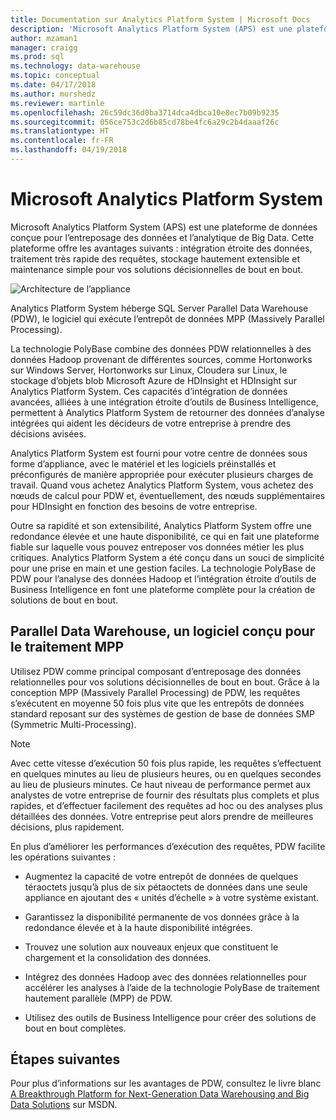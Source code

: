 ```yaml
---
title: Documentation sur Analytics Platform System | Microsoft Docs
description: 'Microsoft Analytics Platform System (APS) est une plateforme de données conçue pour l’entreposage des données et l’analytique de Big Data. Cette plateforme offre les avantages suivants : intégration étroite des données, traitement très rapide des requêtes, stockage hautement extensible et maintenance simple pour vos solutions décisionnelles de bout en bout.'
author: mzaman1
manager: craigg
ms.prod: sql
ms.technology: data-warehouse
ms.topic: conceptual
ms.date: 04/17/2018
ms.author: murshedz
ms.reviewer: martinle
ms.openlocfilehash: 26c59dc36d0ba3714dca4dbca10e8ec7b09b9235
ms.sourcegitcommit: 056ce753c2d6b85cd78be4fc6a29c2b4daaaf26c
ms.translationtype: HT
ms.contentlocale: fr-FR
ms.lasthandoff: 04/19/2018
---
```

# <a name="microsoft-analytics-platform-system"></a>Microsoft Analytics Platform System  
Microsoft Analytics Platform System (APS) est une plateforme de données conçue pour l’entreposage des données et l’analytique de Big Data. Cette plateforme offre les avantages suivants : intégration étroite des données, traitement très rapide des requêtes, stockage hautement extensible et maintenance simple pour vos solutions décisionnelles de bout en bout.  
  
![Architecture de l’appliance](media/architecture-high-level.png "architecture de l’appliance")  
  
Analytics Platform System héberge SQL Server Parallel Data Warehouse (PDW), le logiciel qui exécute l’entrepôt de données MPP (Massively Parallel Processing).  
  
La technologie PolyBase combine des données PDW relationnelles à des données Hadoop provenant de différentes sources, comme Hortonworks sur Windows Server, Hortonworks sur Linux, Cloudera sur Linux, le stockage d’objets blob Microsoft Azure de HDInsight et HDInsight sur Analytics Platform System. Ces capacités d’intégration de données avancées, alliées à une intégration étroite d’outils de Business Intelligence, permettent à Analytics Platform System de retourner des données d’analyse intégrées qui aident les décideurs de votre entreprise à prendre des décisions avisées.  
  
Analytics Platform System est fourni pour votre centre de données sous forme d’appliance, avec le matériel et les logiciels préinstallés et préconfigurés de manière appropriée pour exécuter plusieurs charges de travail. Quand vous achetez Analytics Platform System, vous achetez des nœuds de calcul pour PDW et, éventuellement, des nœuds supplémentaires pour HDInsight en fonction des besoins de votre entreprise.  
  
Outre sa rapidité et son extensibilité, Analytics Platform System offre une redondance élevée et une haute disponibilité, ce qui en fait une plateforme fiable sur laquelle vous pouvez entreposer vos données métier les plus critiques. Analytics Platform System a été conçu dans un souci de simplicité pour une prise en main et une gestion faciles. La technologie PolyBase de PDW pour l’analyse des données Hadoop et l’intégration étroite d’outils de Business Intelligence en font une plateforme complète pour la création de solutions de bout en bout.  
  
  
## <a name="parallel-data-warehouse-software-designed-for-massively-parallel-processing"></a>Parallel Data Warehouse, un logiciel conçu pour le traitement MPP
  
Utilisez PDW comme principal composant d’entreposage des données relationnelles pour vos solutions décisionnelles de bout en bout. Grâce à la conception MPP (Massively Parallel Processing) de PDW, les requêtes s’exécutent en moyenne 50 fois plus vite que les entrepôts de données standard reposant sur des systèmes de gestion de base de données SMP (Symmetric Multi-Processing).  
  
> [!NOTE]  
> Avec cette vitesse d’exécution 50 fois plus rapide, les requêtes s’effectuent en quelques minutes au lieu de plusieurs heures, ou en quelques secondes au lieu de plusieurs minutes. Ce haut niveau de performance permet aux analystes de votre entreprise de fournir des résultats plus complets et plus rapides, et d’effectuer facilement des requêtes ad hoc ou des analyses plus détaillées des données. Votre entreprise peut alors prendre de meilleures décisions, plus rapidement.  
  
En plus d’améliorer les performances d’exécution des requêtes, PDW facilite les opérations suivantes :  
  
-   Augmentez la capacité de votre entrepôt de données de quelques téraoctets jusqu’à plus de six pétaoctets de données dans une seule appliance en ajoutant des « unités d’échelle » à votre système existant.  
  
-   Garantissez la disponibilité permanente de vos données grâce à la redondance élevée et à la haute disponibilité intégrées.  
  
-   Trouvez une solution aux nouveaux enjeux que constituent le chargement et la consolidation des données.  
  
-   Intégrez des données Hadoop avec des données relationnelles pour accélérer les analyses à l’aide de la technologie PolyBase de traitement hautement parallèle (MPP) de PDW.  
  
-   Utilisez des outils de Business Intelligence pour créer des solutions de bout en bout complètes.  

## <a name="next-steps"></a>Étapes suivantes

Pour plus d’informations sur les avantages de PDW, consultez le livre blanc [A Breakthrough Platform for Next-Generation Data Warehousing and Big Data Solutions](http://msdn.microsoft.com/library/dn520808.aspx) sur MSDN.  
  

